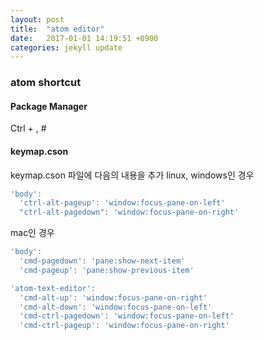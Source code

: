 ```yaml
---
layout: post
title:  "atom editor"
date:   2017-01-01 14:19:51 +0900
categories: jekyll update
---
```


### atom shortcut

#### Package Manager

Ctrl + ,   #

#### keymap.cson

keymap.cson 파일에 다음의 내용을 추가
linux, windows인 경우
```javascript
'body':
  'ctrl-alt-pageup': 'window:focus-pane-on-left'
  "ctrl-alt-pagedown": 'window:focus-pane-on-right'
```

mac인 경우
```javascript
'body':
  'cmd-pagedown': 'pane:show-next-item'
  'cmd-pageup': 'pane:show-previous-item'

'atom-text-editor':
  'cmd-alt-up': 'window:focus-pane-on-right'
  'cmd-alt-down': 'window:focus-pane-on-left'
  'cmd-ctrl-pagedown': 'window:focus-pane-on-left'
  'cmd-ctrl-pageup': 'window:focus-pane-on-right'
```
